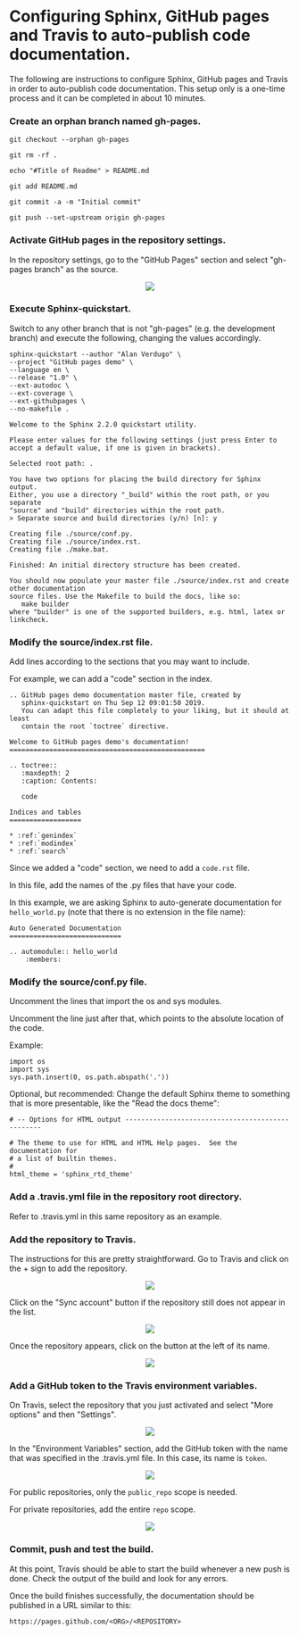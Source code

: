 # Configuring Sphinx, GitHub pages and Travis to auto-publish code documentation.

The following are instructions to configure Sphinx, GitHub pages and Travis in order to auto-publish code documentation. This setup only is a one-time process and it can be completed in about 10 minutes.

### Create an orphan branch named gh-pages.

```
git checkout --orphan gh-pages

git rm -rf .

echo "#Title of Readme" > README.md

git add README.md

git commit -a -m "Initial commit"

git push --set-upstream origin gh-pages
```

### Activate GitHub pages in the repository settings.

In the repository settings, go to the "GitHub Pages" section and select "gh-pages branch" as the source.

<p align="center">
    <img src="gh_pages.png"><br>
</p>

### Execute Sphinx-quickstart.

Switch to any other branch that is not "gh-pages" (e.g. the development branch) and execute the following, changing the values accordingly.

```
sphinx-quickstart --author "Alan Verdugo" \
--project "GitHub pages demo" \
--language en \
--release "1.0" \
--ext-autodoc \
--ext-coverage \
--ext-githubpages \
--no-makefile .
```

```
Welcome to the Sphinx 2.2.0 quickstart utility.

Please enter values for the following settings (just press Enter to
accept a default value, if one is given in brackets).

Selected root path: .

You have two options for placing the build directory for Sphinx output.
Either, you use a directory "_build" within the root path, or you separate
"source" and "build" directories within the root path.
> Separate source and build directories (y/n) [n]: y

Creating file ./source/conf.py.
Creating file ./source/index.rst.
Creating file ./make.bat.

Finished: An initial directory structure has been created.

You should now populate your master file ./source/index.rst and create other documentation
source files. Use the Makefile to build the docs, like so:
   make builder
where "builder" is one of the supported builders, e.g. html, latex or linkcheck.
```

### Modify the source/index.rst file.

Add lines according to the sections that you may want to include.

For example, we can add a "code" section in the index.
```
.. GitHub pages demo documentation master file, created by
   sphinx-quickstart on Thu Sep 12 09:01:50 2019.
   You can adapt this file completely to your liking, but it should at least
   contain the root `toctree` directive.

Welcome to GitHub pages demo's documentation!
=================================================

.. toctree::
   :maxdepth: 2
   :caption: Contents:

   code

Indices and tables
==================

* :ref:`genindex`
* :ref:`modindex`
* :ref:`search`
```

Since we added a "code" section, we need to add a `code.rst` file.

In this file, add the names of the .py files that have your code.

In this example, we are asking Sphinx to auto-generate documentation for `hello_world.py` (note that there is no extension in the file name):
```
Auto Generated Documentation
============================

.. automodule:: hello_world
    :members:
```


### Modify the source/conf.py file.

Uncomment the lines that import the os and sys modules.

Uncomment the line just after that, which points to the absolute location of the code.

Example:
```
import os
import sys
sys.path.insert(0, os.path.abspath('.'))
```

Optional, but recommended: Change the default Sphinx theme to something that is more presentable, like the "Read the docs theme":
```
# -- Options for HTML output -------------------------------------------------

# The theme to use for HTML and HTML Help pages.  See the documentation for
# a list of builtin themes.
#
html_theme = 'sphinx_rtd_theme'
```

### Add a .travis.yml file in the repository root directory.

Refer to .travis.yml in this same repository as an example.


### Add the repository to Travis.

The instructions for this are pretty straightforward. Go to Travis and click on the + sign to add the repository.

<p align="center">
    <img src="repo01.png"><br>
</p>

Click on the "Sync account" button if the repository still does not appear in the list.

<p align="center">
    <img src="repo02.png"><br>
</p>

Once the repository appears, click on the button at the left of its name.

<p align="center">
    <img src="repo03.png"><br>
</p>


### Add a GitHub token to the Travis environment variables.

On Travis, select the repository that you just activated and select "More options" and then "Settings".

<p align="center">
    <img src="token01.png"><br>
</p>

In the "Environment Variables" section, add the GitHub token with the name that was specified in the .travis.yml file. In this case, its name is `token`.

<p align="center">
    <img src="token02.png"><br>
</p>

For public repositories, only the `public_repo` scope is needed.

For private repositories, add the entire `repo` scope.

<p align="center">
    <img src="token.png"><br>
</p>

### Commit, push and test the build.

At this point, Travis should be able to start the build whenever a new push is done. Check the output of the build and look for any errors.

Once the build finishes successfully, the documentation should be published in a URL similar to this:

```
https://pages.github.com/<ORG>/<REPOSITORY>
```
